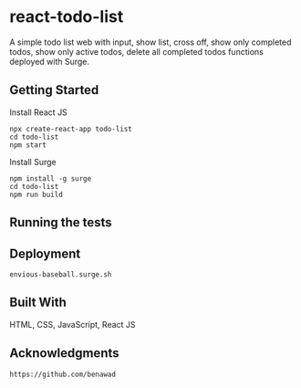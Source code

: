# react-todo-list
A simple todo list web with input, show list, cross off, show only completed todos, show only active todos, delete all completed todos
functions deployed with Surge. 

## Getting Started
Install React JS
```
npx create-react-app todo-list
cd todo-list
npm start
```
Install Surge
```
npm install -g surge
cd todo-list
npm run build
```
## Running the tests
## Deployment
```
envious-baseball.surge.sh
```
## Built With
HTML, CSS, JavaScript, React JS
## Acknowledgments
```https://github.com/benawad```
